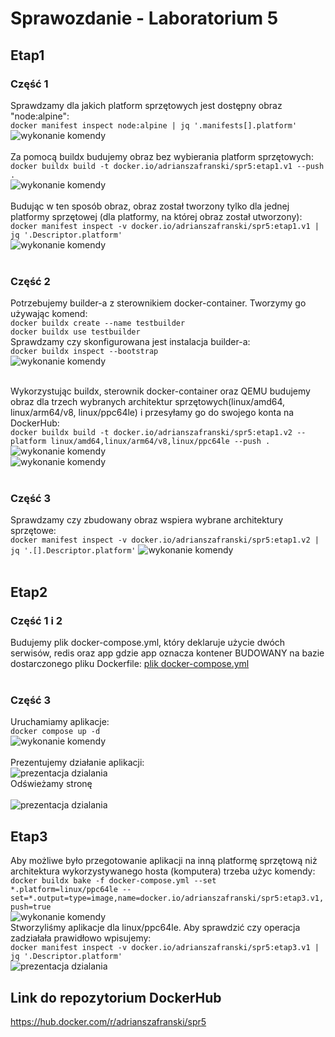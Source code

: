 # Sprawozdanie - Laboratorium 5

## Etap1

### Część 1

Sprawdzamy dla jakich platform sprzętowych jest dostępny obraz "node:alpine":<br />
```docker manifest inspect node:alpine | jq '.manifests[].platform'```<br />
![wykonanie komendy](https://github.com/Adrian54549/lab5_PFSwChO/blob/main/screenshots/etap1_nodeAlpine_platformySprzetowe.png)<br /><br />
Za pomocą buildx budujemy obraz bez wybierania platform sprzętowych:<br />
``` docker buildx build -t docker.io/adrianszafranski/spr5:etap1.v1 --push . ```<br />
![wykonanie komendy](https://github.com/Adrian54549/lab5_PFSwChO/blob/main/screenshots/etap1_budowaniePierwszegoObrazu.png)<br /><br />
Budując w ten sposób obraz, obraz został tworzony tylko dla jednej platformy sprzętowej (dla platformy, na której obraz został utworzony):<br />
```docker manifest inspect -v docker.io/adrianszafranski/spr5:etap1.v1 | jq '.Descriptor.platform'```<br />
![wykonanie komendy](https://github.com/Adrian54549/lab5_PFSwChO/blob/main/screenshots/etap1_platformyPierwszegoObrazu.png)<br /><br />
### Część 2

Potrzebujemy builder-a z sterownikiem docker-container. Tworzymy go używając komend:<br />
```docker buildx create --name testbuilder```<br />
```docker buildx use testbuilder```<br />
Sprawdzamy czy skonfigurowana jest instalacja builder-a:<br />
```docker buildx inspect --bootstrap```<br />
![wykonanie komendy](https://github.com/Adrian54549/lab5_PFSwChO/blob/main/screenshots/builder.png)<br /><br />


Wykorzystując buildx, sterownik docker-container oraz QEMU budujemy obraz dla trzech wybranych architektur sprzętowych(linux/amd64, linux/arm64/v8, linux/ppc64le) i przesyłamy go do swojego konta na DockerHub:<br />
```docker buildx build -t docker.io/adrianszafranski/spr5:etap1.v2 --platform linux/amd64,linux/arm64/v8,linux/ppc64le --push .```<br />
![wykonanie komendy](https://github.com/Adrian54549/lab5_PFSwChO/blob/main/screenshots/etap1_budowanieDrugiegoObrazu_cz1.png)<br />
![wykonanie komendy](https://github.com/Adrian54549/lab5_PFSwChO/blob/main/screenshots/etap1_budowanieDrugiegoObrazu_cz2.png)<br /><br />

### Część 3
Sprawdzamy czy zbudowany obraz wspiera wybrane architektury sprzętowe:<br />
 ```docker manifest inspect -v docker.io/adrianszafranski/spr5:etap1.v2 | jq '.[].Descriptor.platform'```
![wykonanie komendy](https://github.com/Adrian54549/lab5_PFSwChO/blob/main/screenshots/etap1_platformyDrugiegoObrazu.png)<br /><br />

## Etap2

### Część 1 i 2
Budujemy plik docker-compose.yml, który deklaruje użycie dwóch serwisów, redis oraz app gdzie app oznacza kontener BUDOWANY na bazie dostarczonego pliku Dockerfile:
[plik docker-compose.yml](https://github.com/Adrian54549/lab5_PFSwChO/blob/main/docker-compose.yml)<br /><br />

### Część 3
Uruchamiamy aplikacje:<br />
```docker compose up -d```<br />
![wykonanie komendy](https://github.com/Adrian54549/lab5_PFSwChO/blob/main/screenshots/etap2_uruchamianieUtworzonejAplikacji.png)<br /><br />
Prezentujemy działanie aplikacji:<br />
![prezentacja dzialania](https://github.com/Adrian54549/lab5_PFSwChO/blob/main/screenshots/etap2_prezentacjaDzialaniaUtworzonejAplikacji_cz1.png)<br />
Odświeżamy stronę<br /><br />
![prezentacja dzialania](https://github.com/Adrian54549/lab5_PFSwChO/blob/main/screenshots/etap2_prezentacjaDzialaniaUtworzonejAplikacji_cz2.png)<br />


## Etap3

Aby możliwe było przegotowanie aplikacji na inną platformę sprzętową niż architektura wykorzystywanego hosta (komputera) trzeba użyc komendy: <br />
```docker buildx bake -f docker-compose.yml --set *.platform=linux/ppc64le --set=*.output=type=image,name=docker.io/adrianszafranski/spr5:etap3.v1,push=true```<br />
![wykonanie komendy](https://github.com/Adrian54549/lab5_PFSwChO/blob/main/screenshots/etap3_wykonanieKomendy.png)<br />
Stworzyliśmy aplikacje dla linux/ppc64le. Aby sprawdzić czy operacja zadziałała prawidłowo wpisujemy:<br />
```docker manifest inspect -v docker.io/adrianszafranski/spr5:etap3.v1 | jq '.Descriptor.platform'```<br />
![prezentacja dzialania](https://github.com/Adrian54549/lab5_PFSwChO/blob/main/screenshots/etap3_wynik.png)<br />

## Link do repozytorium DockerHub
https://hub.docker.com/r/adrianszafranski/spr5
